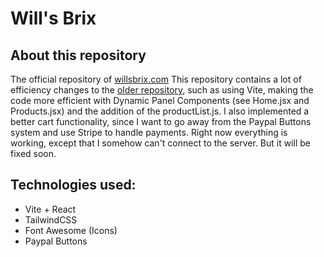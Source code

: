 # Will's Brix

## About this repository
The official repository of [willsbrix.com](https://wilsbrix.com!) This repository contains a lot of efficiency changes to the [older repository](https://github.com/nevthereal/willsbrix-v2), such as using Vite, making the code more efficient with Dynamic Panel Components (see Home.jsx and Products.jsx) and the addition of the productList.js. I also implemented a better cart functionality, since I want to go away from the Paypal Buttons system and use Stripe to handle payments. Right now everything is working, except that I somehow can't connect to the server. But it will be fixed soon.

## Technologies used:

- Vite + React
- TailwindCSS
- Font Awesome (Icons)
- Paypal Buttons
